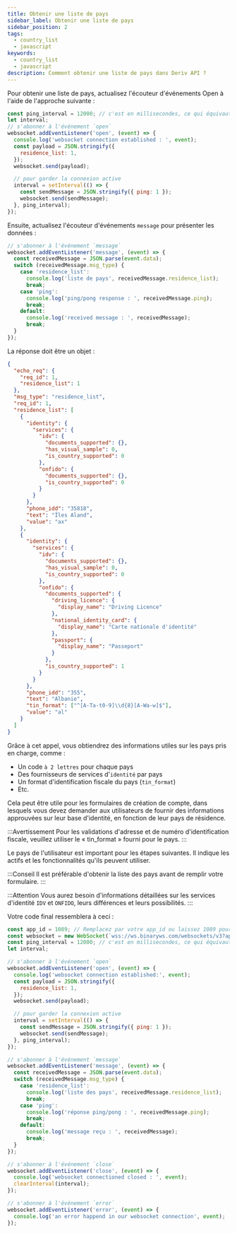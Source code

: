 ```yaml
---
title: Obtenir une liste de pays
sidebar_label: Obtenir une liste de pays
sidebar_position: 2
tags:
  - country_list
  - javascript
keywords:
  - country_list
  - javascript
description: Comment obtenir une liste de pays dans Deriv API ?
---
```


<!-- :::caution
You can learn more about countries [here](/docs/terminology/trading/residence-list)
::: -->

Pour obtenir une liste de pays, actualisez l'écouteur d'événements Open à l'aide de l'approche suivante :

```js title="index.js"
const ping_interval = 12000; // c'est en millisecondes, ce qui équivaut à 120 secondes
let interval;
// s'abonner à l'événement `open`
websocket.addEventListener('open', (event) => {
  console.log('websocket connection established : ', event);
  const payload = JSON.stringify({
    residence_list: 1,
  });
  websocket.send(payload);

  // pour garder la connexion active
  interval = setInterval(() => {
    const sendMessage = JSON.stringify({ ping: 1 });
    websocket.send(sendMessage);
  }, ping_interval);
});
```

Ensuite, actualisez l'écouteur d'événements `message` pour présenter les données :

```js title="index.js"
// s'abonner à l'événement `message`
websocket.addEventListener('message', (event) => {
  const receivedMessage = JSON.parse(event.data);
  switch (receivedMessage.msg_type) {
    case 'residence_list':
      console.log('liste de pays', receivedMessage.residence_list);
      break;
    case 'ping':
      console.log('ping/pong response : ', receivedMessage.ping);
      break;
    default:
      console.log('received message : ', receivedMessage);
      break;
  }
});
```

La réponse doit être un objet :

```json
{
  "echo_req": {
    "req_id": 1,
    "residence_list": 1
  },
  "msg_type": "residence_list",
  "req_id": 1,
  "residence_list": [
    {
      "identity": {
        "services": {
          "idv": {
            "documents_supported": {},
            "has_visual_sample": 0,
            "is_country_supported": 0
          },
          "onfido": {
            "documents_supported": {},
            "is_country_supported": 0
          }
        }
      },
      "phone_idd": "35818",
      "text": "Îles Aland",
      "value": "ax"
    },
    {
      "identity": {
        "services": {
          "idv": {
            "documents_supported": {},
            "has_visual_sample": 0,
            "is_country_supported": 0
          },
          "onfido": {
            "documents_supported": {
              "driving_licence": {
                "display_name": "Driving Licence"
              },
              "national_identity_card": {
                "display_name": "Carte nationale d'identité"
              },
              "passport": {
                "display_name": "Passeport"
              }
            },
            "is_country_supported": 1
          }
        }
      },
      "phone_idd": "355",
      "text": "Albanie",
      "tin_format": ["^[A-Ta-t0-9]\\d{8}[A-Wa-w]$"],
      "value": "al"
    }
  ]
}
```

Grâce à cet appel, vous obtiendrez des informations utiles sur les pays pris en charge, comme :

- Un code `à 2 lettres` pour chaque pays
- Des fournisseurs de services d'`identité` par pays
- Un format d'identification fiscale du pays (`tin_format`)
- Etc.

Cela peut être utile pour les formulaires de création de compte, dans lesquels vous devez demander aux utilisateurs de fournir des informations approuvées sur leur base d'identité, en fonction de leur pays de résidence.

:::Avertissement
Pour les validations d'adresse et de numéro d'identification fiscale, veuillez utiliser le « tin_format » fourni pour le pays.
:::

Le pays de l'utilisateur est important pour les étapes suivantes. Il indique les actifs et les fonctionnalités qu'ils peuvent utiliser.

:::Conseil
Il est préférable d'obtenir la liste des pays avant de remplir votre formulaire.
:::

:::Attention
Vous aurez besoin d'informations détaillées sur les services d'identité `IDV` et `ONFIDO`, leurs différences et leurs possibilités.
:::

Votre code final ressemblera à ceci :

```js title="index.js"
const app_id = 1089; // Remplacez par votre app_id ou laissez 1089 pour les tests.
const websocket = new WebSocket(`wss://ws.binaryws.com/websockets/v3?app_id=${app_id}`);
const ping_interval = 12000; // c'est en millisecondes, ce qui équivaut à 120 secondes
let interval;

// s'abonner à l'événement `open`
websocket.addEventListener('open', (event) => {
  console.log('websocket connection established:', event);
  const payload = JSON.stringify({
    residence_list: 1,
  });
  websocket.send(payload);

  // pour garder la connexion active
  interval = setInterval(() => {
    const sendMessage = JSON.stringify({ ping: 1 });
    websocket.send(sendMessage);
  }, ping_interval);
});

// s'abonner à l'événement `message`
websocket.addEventListener('message', (event) => {
  const receivedMessage = JSON.parse(event.data);
  switch (receivedMessage.msg_type) {
    case 'residence_list':
      console.log('liste des pays', receivedMessage.residence_list);
      break;
    case 'ping':
      console.log('réponse ping/pong : ', receivedMessage.ping);
      break;
    default:
      console.log('message reçu : ', receivedMessage);
      break;
  }
});

// s'abonner à l'événement `close`
websocket.addEventListener('close', (event) => {
  console.log('websocket connectioned closed : ', event);
  clearInterval(interval);
});

// s'abonner à l'événement `error`
websocket.addEventListener('error', (event) => {
  console.log('an error happend in our websocket connection', event);
});
```
